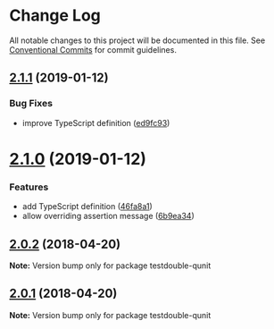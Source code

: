 # Change Log

All notable changes to this project will be documented in this file.
See [Conventional Commits](https://conventionalcommits.org) for commit guidelines.

<a name="2.1.1"></a>

## [2.1.1](https://github.com/alexlafroscia/testdouble-qunit/tree/master/packages/testdouble-qunit/compare/v2.1.0...v2.1.1) (2019-01-12)

### Bug Fixes

- improve TypeScript definition ([ed9fc93](https://github.com/alexlafroscia/testdouble-qunit/tree/master/packages/testdouble-qunit/commit/ed9fc93))

<a name="2.1.0"></a>

# [2.1.0](https://github.com/alexlafroscia/testdouble-qunit/tree/master/packages/testdouble-qunit/compare/v2.0.2...v2.1.0) (2019-01-12)

### Features

- add TypeScript definition ([46fa8a1](https://github.com/alexlafroscia/testdouble-qunit/tree/master/packages/testdouble-qunit/commit/46fa8a1))
- allow overriding assertion message ([6b9ea34](https://github.com/alexlafroscia/testdouble-qunit/tree/master/packages/testdouble-qunit/commit/6b9ea34))

<a name="2.0.2"></a>

## [2.0.2](https://github.com/alexlafroscia/testdouble-qunit/tree/master/packages/testdouble-qunit/compare/v2.0.1...v2.0.2) (2018-04-20)

**Note:** Version bump only for package testdouble-qunit

<a name="2.0.1"></a>

## [2.0.1](https://github.com/alexlafroscia/testdouble-qunit/tree/master/packages/testdouble-qunit/compare/v2.0.0...v2.0.1) (2018-04-20)

**Note:** Version bump only for package testdouble-qunit
